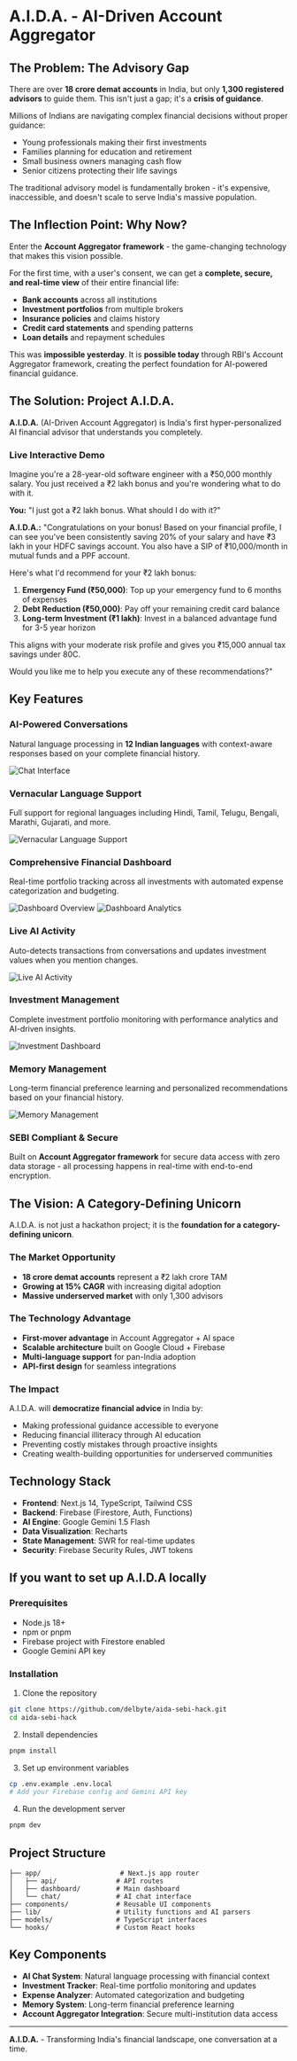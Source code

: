 # A.I.D.A. - AI-Driven Account Aggregator

## The Problem: The Advisory Gap

There are over **18 crore demat accounts** in India, but only **1,300 registered advisors** to guide them. This isn't just a gap; it's a **crisis of guidance**.

Millions of Indians are navigating complex financial decisions without proper guidance:
- Young professionals making their first investments
- Families planning for education and retirement
- Small business owners managing cash flow
- Senior citizens protecting their life savings

The traditional advisory model is fundamentally broken - it's expensive, inaccessible, and doesn't scale to serve India's massive population.

## The Inflection Point: Why Now?

Enter the **Account Aggregator framework** - the game-changing technology that makes this vision possible.

For the first time, with a user's consent, we can get a **complete, secure, and real-time view** of their entire financial life:
- **Bank accounts** across all institutions
- **Investment portfolios** from multiple brokers
- **Insurance policies** and claims history
- **Credit card statements** and spending patterns
- **Loan details** and repayment schedules

This was **impossible yesterday**. It is **possible today** through RBI's Account Aggregator framework, creating the perfect foundation for AI-powered financial guidance.

## The Solution: Project A.I.D.A.

**A.I.D.A.** (AI-Driven Account Aggregator) is India's first hyper-personalized AI financial advisor that understands you completely.

### Live Interactive Demo

Imagine you're a 28-year-old software engineer with a ₹50,000 monthly salary. You just received a ₹2 lakh bonus and you're wondering what to do with it.

**You:** "I just got a ₹2 lakh bonus. What should I do with it?"

**A.I.D.A.:** "Congratulations on your bonus! Based on your financial profile, I can see you've been consistently saving 20% of your salary and have ₹3 lakh in your HDFC savings account. You also have a SIP of ₹10,000/month in mutual funds and a PPF account.

Here's what I'd recommend for your ₹2 lakh bonus:

1. **Emergency Fund (₹50,000)**: Top up your emergency fund to 6 months of expenses
2. **Debt Reduction (₹50,000)**: Pay off your remaining credit card balance
3. **Long-term Investment (₹1 lakh)**: Invest in a balanced advantage fund for 3-5 year horizon

This aligns with your moderate risk profile and gives you ₹15,000 annual tax savings under 80C.

Would you like me to help you execute any of these recommendations?"

## Key Features

### AI-Powered Conversations

Natural language processing in **12 Indian languages** with context-aware responses based on your complete financial history.

![Chat Interface](screenshots/chat-interface.png)

### Vernacular Language Support

Full support for regional languages including Hindi, Tamil, Telugu, Bengali, Marathi, Gujarati, and more.

![Vernacular Language Support](screenshots/vernacular-language-support.png)

### Comprehensive Financial Dashboard

Real-time portfolio tracking across all investments with automated expense categorization and budgeting.

![Dashboard Overview](screenshots/dashboard-1.png)
![Dashboard Analytics](screenshots/dashboard-2.png)

### Live AI Activity

Auto-detects transactions from conversations and updates investment values when you mention changes.

![Live AI Activity](screenshots/live-ai-activity.png)

### Investment Management

Complete investment portfolio monitoring with performance analytics and AI-driven insights.

![Investment Dashboard](screenshots/investment-dashboard.png)

### Memory Management

Long-term financial preference learning and personalized recommendations based on your financial history.

![Memory Management](screenshots/memory-management.png)

### SEBI Compliant & Secure

Built on **Account Aggregator framework** for secure data access with zero data storage - all processing happens in real-time with end-to-end encryption.

## The Vision: A Category-Defining Unicorn

A.I.D.A. is not just a hackathon project; it is the **foundation for a category-defining unicorn**.

### The Market Opportunity
- **18 crore demat accounts** represent a ₹2 lakh crore TAM
- **Growing at 15% CAGR** with increasing digital adoption
- **Massive underserved market** with only 1,300 advisors

### The Technology Advantage
- **First-mover advantage** in Account Aggregator + AI space
- **Scalable architecture** built on Google Cloud + Firebase
- **Multi-language support** for pan-India adoption
- **API-first design** for seamless integrations

### The Impact

A.I.D.A. will **democratize financial advice** in India by:
- Making professional guidance accessible to everyone
- Reducing financial illiteracy through AI education
- Preventing costly mistakes through proactive insights
- Creating wealth-building opportunities for underserved communities

## Technology Stack

- **Frontend**: Next.js 14, TypeScript, Tailwind CSS
- **Backend**: Firebase (Firestore, Auth, Functions)
- **AI Engine**: Google Gemini 1.5 Flash
- **Data Visualization**: Recharts
- **State Management**: SWR for real-time updates
- **Security**: Firebase Security Rules, JWT tokens

## If you want to set up A.I.D.A locally

### Prerequisites
- Node.js 18+
- npm or pnpm
- Firebase project with Firestore enabled
- Google Gemini API key

### Installation

1. Clone the repository
```bash
git clone https://github.com/delbyte/aida-sebi-hack.git
cd aida-sebi-hack
```

2. Install dependencies
```bash
pnpm install
```

3. Set up environment variables
```bash
cp .env.example .env.local
# Add your Firebase config and Gemini API key
```

4. Run the development server
```bash
pnpm dev
```

## Project Structure

```
├── app/                    # Next.js app router
│   ├── api/               # API routes
│   ├── dashboard/         # Main dashboard
│   └── chat/              # AI chat interface
├── components/            # Reusable UI components
├── lib/                   # Utility functions and AI parsers
├── models/                # TypeScript interfaces
└── hooks/                 # Custom React hooks
```

## Key Components

- **AI Chat System**: Natural language processing with financial context
- **Investment Tracker**: Real-time portfolio monitoring and updates
- **Expense Analyzer**: Automated categorization and budgeting
- **Memory System**: Long-term financial preference learning
- **Account Aggregator Integration**: Secure multi-institution data access

---

**A.I.D.A.** - Transforming India's financial landscape, one conversation at a time.